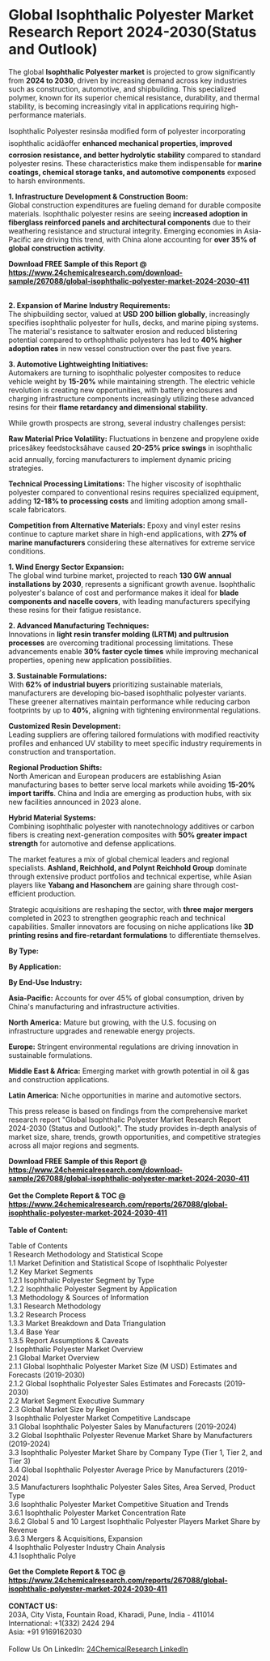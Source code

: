 <h1>Global Isophthalic Polyester Market Research Report 2024-2030(Status and Outlook)</h1><p>The global <strong>Isophthalic Polyester market</strong> is projected to grow significantly from <strong>2024 to 2030</strong>, driven by increasing demand across key industries such as construction, automotive, and shipbuilding. This specialized polymer, known for its superior chemical resistance, durability, and thermal stability, is becoming increasingly vital in applications requiring high-performance materials.</p><p>Isophthalic Polyester resinsâa modified form of polyester incorporating isophthalic acidâoffer <strong>enhanced mechanical properties, improved corrosion resistance, and better hydrolytic stability</strong> compared to standard polyester resins. These characteristics make them indispensable for <strong>marine coatings, chemical storage tanks, and automotive components</strong> exposed to harsh environments.</p><p><strong>1. Infrastructure Development &amp; Construction Boom:</strong><br>
Global construction expenditures are fueling demand for durable composite materials. Isophthalic polyester resins are seeing <strong>increased adoption in fiberglass reinforced panels and architectural components</strong> due to their weathering resistance and structural integrity. Emerging economies in Asia-Pacific are driving this trend, with China alone accounting for <strong>over 35% of global construction activity</strong>.</p><div><b>Download FREE Sample of this Report @ 
            <a href="https://www.24chemicalresearch.com/download-sample/267088/global-isophthalic-polyester-market-2024-2030-411">
            https://www.24chemicalresearch.com/download-sample/267088/global-isophthalic-polyester-market-2024-2030-411</a></b></div><br><p><strong>2. Expansion of Marine Industry Requirements:</strong><br>
The shipbuilding sector, valued at <strong>USD 200 billion globally</strong>, increasingly specifies isophthalic polyester for hulls, decks, and marine piping systems. The material's resistance to saltwater erosion and reduced blistering potential compared to orthophthalic polyesters has led to <strong>40% higher adoption rates</strong> in new vessel construction over the past five years.</p><p><strong>3. Automotive Lightweighting Initiatives:</strong><br>
Automakers are turning to isophthalic polyester composites to reduce vehicle weight by <strong>15-20%</strong> while maintaining strength. The electric vehicle revolution is creating new opportunities, with battery enclosures and charging infrastructure components increasingly utilizing these advanced resins for their <strong>flame retardancy and dimensional stability</strong>.</p><p>While growth prospects are strong, several industry challenges persist:</p><p><strong>Raw Material Price Volatility:</strong> Fluctuations in benzene and propylene oxide pricesâkey feedstocksâhave caused <strong>20-25% price swings</strong> in isophthalic acid annually, forcing manufacturers to implement dynamic pricing strategies.</p><p><strong>Technical Processing Limitations:</strong> The higher viscosity of isophthalic polyester compared to conventional resins requires specialized equipment, adding <strong>12-18% to processing costs</strong> and limiting adoption among small-scale fabricators.</p><p><strong>Competition from Alternative Materials:</strong> Epoxy and vinyl ester resins continue to capture market share in high-end applications, with <strong>27% of marine manufacturers</strong> considering these alternatives for extreme service conditions.</p><p><strong>1. Wind Energy Sector Expansion:</strong><br>
The global wind turbine market, projected to reach <strong>130 GW annual installations by 2030</strong>, represents a significant growth avenue. Isophthalic polyester's balance of cost and performance makes it ideal for <strong>blade components and nacelle covers</strong>, with leading manufacturers specifying these resins for their fatigue resistance.</p><p><strong>2. Advanced Manufacturing Techniques:</strong><br>
Innovations in <strong>light resin transfer molding (LRTM) and pultrusion processes</strong> are overcoming traditional processing limitations. These advancements enable <strong>30% faster cycle times</strong> while improving mechanical properties, opening new application possibilities.</p><p><strong>3. Sustainable Formulations:</strong><strong></strong><br>
With <strong>62% of industrial buyers</strong> prioritizing sustainable materials, manufacturers are developing bio-based isophthalic polyester variants. These greener alternatives maintain performance while reducing carbon footprints by up to <strong>40%</strong>, aligning with tightening environmental regulations.</p><p><strong>Customized Resin Development:</strong><br>
    Leading suppliers are offering tailored formulations with modified reactivity profiles and enhanced UV stability to meet specific industry requirements in construction and transportation.</p><p><strong>Regional Production Shifts:</strong><br>
    North American and European producers are establishing Asian manufacturing bases to better serve local markets while avoiding <strong>15-20% import tariffs</strong>. China and India are emerging as production hubs, with six new facilities announced in 2023 alone.</p><p><strong>Hybrid Material Systems:</strong><br>
    Combining isophthalic polyester with nanotechnology additives or carbon fibers is creating next-generation composites with <strong>50% greater impact strength</strong> for automotive and defense applications.</p><p>The market features a mix of global chemical leaders and regional specialists. <strong>Ashland, Reichhold, and Polynt Reichhold Group</strong> dominate through extensive product portfolios and technical expertise, while Asian players like <strong>Yabang and Hasonchem</strong> are gaining share through cost-efficient production.</p><p>Strategic acquisitions are reshaping the sector, with <strong>three major mergers</strong> completed in 2023 to strengthen geographic reach and technical capabilities. Smaller innovators are focusing on niche applications like <strong>3D printing resins and fire-retardant formulations</strong> to differentiate themselves.</p><p><strong>By Type:</strong></p><p><strong>By Application:</strong></p><p><strong>By End-Use Industry:</strong></p><p><strong>Asia-Pacific:</strong> Accounts for over 45% of global consumption, driven by China's manufacturing and infrastructure activities.</p><p><strong>North America:</strong> Mature but growing, with the U.S. focusing on infrastructure upgrades and renewable energy projects.</p><p><strong>Europe:</strong> Stringent environmental regulations are driving innovation in sustainable formulations.</p><p><strong>Middle East &amp; Africa:</strong> Emerging market with growth potential in oil &amp; gas and construction applications.</p><p><strong>Latin America:</strong> Niche opportunities in marine and automotive sectors.</p><p>This press release is based on findings from the comprehensive market research report "Global Isophthalic Polyester Market Research Report 2024-2030 (Status and Outlook)". The study provides in-depth analysis of market size, share, trends, growth opportunities, and competitive strategies across all major regions and segments.</p><div><b>Download FREE Sample of this Report @ 
            <a href="https://www.24chemicalresearch.com/download-sample/267088/global-isophthalic-polyester-market-2024-2030-411">
            https://www.24chemicalresearch.com/download-sample/267088/global-isophthalic-polyester-market-2024-2030-411</a></b></div><br><div><b>Get the Complete Report & TOC @ 
            <a href="https://www.24chemicalresearch.com/reports/267088/global-isophthalic-polyester-market-2024-2030-411">
            https://www.24chemicalresearch.com/reports/267088/global-isophthalic-polyester-market-2024-2030-411</a></b></div><br>
            <b>Table of Content:</b><p>Table of Contents<br />
1 Research Methodology and Statistical Scope<br />
1.1 Market Definition and Statistical Scope of Isophthalic Polyester<br />
1.2 Key Market Segments<br />
1.2.1 Isophthalic Polyester Segment by Type<br />
1.2.2 Isophthalic Polyester Segment by Application<br />
1.3 Methodology & Sources of Information<br />
1.3.1 Research Methodology<br />
1.3.2 Research Process<br />
1.3.3 Market Breakdown and Data Triangulation<br />
1.3.4 Base Year<br />
1.3.5 Report Assumptions & Caveats<br />
2 Isophthalic Polyester Market Overview<br />
2.1 Global Market Overview<br />
2.1.1 Global Isophthalic Polyester Market Size (M USD) Estimates and Forecasts (2019-2030)<br />
2.1.2 Global Isophthalic Polyester Sales Estimates and Forecasts (2019-2030)<br />
2.2 Market Segment Executive Summary<br />
2.3 Global Market Size by Region<br />
3 Isophthalic Polyester Market Competitive Landscape<br />
3.1 Global Isophthalic Polyester Sales by Manufacturers (2019-2024)<br />
3.2 Global Isophthalic Polyester Revenue Market Share by Manufacturers (2019-2024)<br />
3.3 Isophthalic Polyester Market Share by Company Type (Tier 1, Tier 2, and Tier 3)<br />
3.4 Global Isophthalic Polyester Average Price by Manufacturers (2019-2024)<br />
3.5 Manufacturers Isophthalic Polyester Sales Sites, Area Served, Product Type<br />
3.6 Isophthalic Polyester Market Competitive Situation and Trends<br />
3.6.1 Isophthalic Polyester Market Concentration Rate<br />
3.6.2 Global 5 and 10 Largest Isophthalic Polyester Players Market Share by Revenue<br />
3.6.3 Mergers & Acquisitions, Expansion<br />
4 Isophthalic Polyester Industry Chain Analysis<br />
4.1 Isophthalic Polye</p><div><b>Get the Complete Report & TOC @ 
            <a href="https://www.24chemicalresearch.com/reports/267088/global-isophthalic-polyester-market-2024-2030-411">
            https://www.24chemicalresearch.com/reports/267088/global-isophthalic-polyester-market-2024-2030-411</a></b></div><br><b>CONTACT US:</b><br>
            203A, City Vista, Fountain Road, Kharadi, Pune, India - 411014<br>
            International: +1(332) 2424 294<br>
            Asia: +91 9169162030 <br><br>
            Follow Us On LinkedIn: <a href="https://www.linkedin.com/company/24chemicalresearch/">24ChemicalResearch LinkedIn</a>